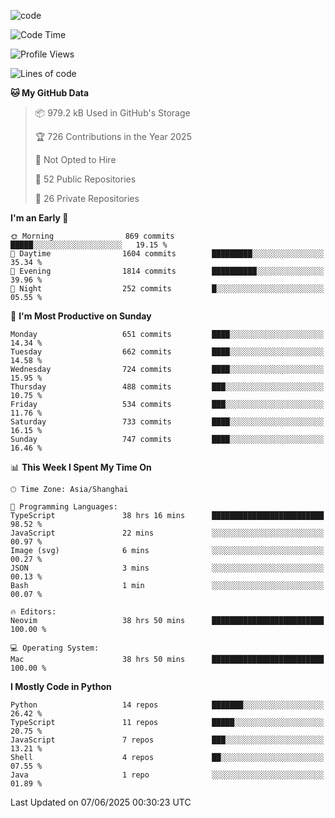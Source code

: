 
<!--
**liuyaanng/liuyaanng** is a ✨ _special_ ✨ repository because its `README.md` (this file) appears on your GitHub profile.

Here are some ideas to get you started:

- 🔭 I’m currently working on ...
- 🌱 I’m currently learning ...
- 👯 I’m looking to collaborate on ...
- 🤔 I’m looking for help with ...
- 💬 Ask me about ...
- 📫 How to reach me: ...
- 😄 Pronouns: ...
- ⚡ Fun fact: ...
-->


![code](https://cdn.jsdelivr.net/gh/liuyaanng/liuyaanng@1.0/code.gif) 

<!--START_SECTION:waka-->
![Code Time](http://img.shields.io/badge/Code%20Time-1%2C572%20hrs%2022%20mins-blue)

![Profile Views](http://img.shields.io/badge/Profile%20Views-0-blue)

![Lines of code](https://img.shields.io/badge/From%20Hello%20World%20I%27ve%20Written-25.8%20million%20lines%20of%20code-blue)

**🐱 My GitHub Data** 

> 📦 979.2 kB Used in GitHub's Storage 
 > 
> 🏆 726 Contributions in the Year 2025
 > 
> 🚫 Not Opted to Hire
 > 
> 📜 52 Public Repositories 
 > 
> 🔑 26 Private Repositories 
 > 
**I'm an Early 🐤** 

```text
🌞 Morning                869 commits         █████░░░░░░░░░░░░░░░░░░░░   19.15 % 
🌆 Daytime                1604 commits        █████████░░░░░░░░░░░░░░░░   35.34 % 
🌃 Evening                1814 commits        ██████████░░░░░░░░░░░░░░░   39.96 % 
🌙 Night                  252 commits         █░░░░░░░░░░░░░░░░░░░░░░░░   05.55 % 
```
📅 **I'm Most Productive on Sunday** 

```text
Monday                   651 commits         ████░░░░░░░░░░░░░░░░░░░░░   14.34 % 
Tuesday                  662 commits         ████░░░░░░░░░░░░░░░░░░░░░   14.58 % 
Wednesday                724 commits         ████░░░░░░░░░░░░░░░░░░░░░   15.95 % 
Thursday                 488 commits         ███░░░░░░░░░░░░░░░░░░░░░░   10.75 % 
Friday                   534 commits         ███░░░░░░░░░░░░░░░░░░░░░░   11.76 % 
Saturday                 733 commits         ████░░░░░░░░░░░░░░░░░░░░░   16.15 % 
Sunday                   747 commits         ████░░░░░░░░░░░░░░░░░░░░░   16.46 % 
```


📊 **This Week I Spent My Time On** 

```text
🕑︎ Time Zone: Asia/Shanghai

💬 Programming Languages: 
TypeScript               38 hrs 16 mins      █████████████████████████   98.52 % 
JavaScript               22 mins             ░░░░░░░░░░░░░░░░░░░░░░░░░   00.97 % 
Image (svg)              6 mins              ░░░░░░░░░░░░░░░░░░░░░░░░░   00.27 % 
JSON                     3 mins              ░░░░░░░░░░░░░░░░░░░░░░░░░   00.13 % 
Bash                     1 min               ░░░░░░░░░░░░░░░░░░░░░░░░░   00.07 % 

🔥 Editors: 
Neovim                   38 hrs 50 mins      █████████████████████████   100.00 % 

💻 Operating System: 
Mac                      38 hrs 50 mins      █████████████████████████   100.00 % 
```

**I Mostly Code in Python** 

```text
Python                   14 repos            ███████░░░░░░░░░░░░░░░░░░   26.42 % 
TypeScript               11 repos            █████░░░░░░░░░░░░░░░░░░░░   20.75 % 
JavaScript               7 repos             ███░░░░░░░░░░░░░░░░░░░░░░   13.21 % 
Shell                    4 repos             ██░░░░░░░░░░░░░░░░░░░░░░░   07.55 % 
Java                     1 repo              ░░░░░░░░░░░░░░░░░░░░░░░░░   01.89 % 
```




 Last Updated on 07/06/2025 00:30:23 UTC
<!--END_SECTION:waka-->
